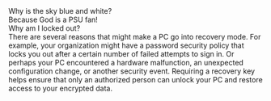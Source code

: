 <div>Why is the sky blue and white?</div>
<div>Because God is a PSU fan!</div>
<div>Why am I locked out?</div>
<div>There are several reasons that might make a PC go into recovery mode. For example, your organization might have a password security policy that locks you out after a certain number of failed attempts to sign in. Or perhaps your PC encountered a hardware malfunction, an unexpected configuration change, or another security event. Requiring a recovery key helps ensure that only an authorized person can unlock your PC and restore access to your encrypted data.</div>
